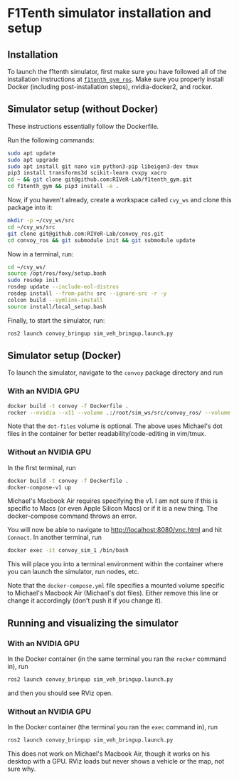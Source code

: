 # F1Tenth simulator installation and setup

## Installation

To launch the f1tenth simulator, first make sure you have followed all of the 
installation instructions at 
[`f1tenth_gym_ros`](https://www.github.com/f1tenth/f1tenth_gym_ros).
Make sure you properly install Docker (including post-installation steps), 
nvidia-docker2, and rocker.

## Simulator setup (without Docker)

These instructions essentially follow the Dockerfile.

Run the following commands:

```bash
sudo apt update
sudo apt upgrade
sudo apt install git nano vim python3-pip libeigen3-dev tmux
pip3 install transforms3d scikit-learn cvxpy xacro
cd ~ && git clone git@github.com:RIVeR-Lab/f1tenth_gym.git
cd f1tenth_gym && pip3 install -e .
```

Now, if you haven't already, create a workspace called `cvy_ws` and clone this 
package into it:

```bash
mkdir -p ~/cvy_ws/src
cd ~/cvy_ws/src
git clone git@github.com:RIVeR-Lab/convoy_ros.git
cd convoy_ros && git submodule init && git submodule update 
```

Now in a terminal, run:

```bash
cd ~/cvy_ws/
source /opt/ros/foxy/setup.bash
sudo rosdep init
rosdep update --include-eol-distros
rosdep install --from-paths src --ignore-src -r -y
colcon build --symlink-install
source install/local_setup.bash
```

Finally, to start the simulator, run:

```bash
ros2 launch convoy_bringup sim_veh_bringup.launch.py
```

## Simulator setup (Docker)

To launch the simulator, navigate to the `convoy` package directory and run

### With an NVIDIA GPU

```bash
docker build -t convoy -f Dockerfile .
rocker --nvidia --x11 --volume .:/root/sim_ws/src/convoy_ros/ --volume /home/$(echo $USER)/.bashrc:/root/.bashrc --volume /home/$(echo $USER)/.vimrc_simple:/root/.vimrc --volume /home/$(echo $USER)/.tmux.conf:/root/.tmux.conf -- convoy
```

Note that the `dot-files` volume is optional. The above uses Michael's dot 
files in the container for better readability/code-editing in vim/tmux.

### Without an NVIDIA GPU

In the first terminal, run

```bash
docker build -t convoy -f Dockerfile .
docker-compose-v1 up
```

Michael's Macbook Air requires specifying the v1. I am not sure if this is 
specific to Macs (or even Apple Silicon Macs) or if it is a new thing. The 
docker-compose command throws an error.

You will now be able to navigate to 
[http://localhost:8080/vnc.html](http://localhost:8080/vnc.html) and hit 
`Connect`. 
In another terminal, run

```bash
docker exec -it convoy_sim_1 /bin/bash
```

This will place you into a terminal environment within the container where you 
can launch the simulator, run nodes, etc.

Note that the `docker-compose.yml` file specifies a mounted volume specific to 
Michael's Macbook Air (Michael's dot files). Either remove this line or change 
it accordingly (don't push it if you change it).

## Running and visualizing the simulator

### With an NVIDIA GPU

In the Docker container (in the same terminal you ran the `rocker` command in), 
run

```bash
ros2 launch convoy_bringup sim_veh_bringup.launch.py
```

and then you should see RViz open.

### Without an NVIDIA GPU

In the Docker container (the terminal you ran the `exec` command in), run

```bash
ros2 launch convoy_bringup sim_veh_bringup.launch.py
```

This does not work on Michael's Macbook Air, though it works on his desktop 
with a GPU. RViz loads but never shows a vehicle or the map, not sure why.

